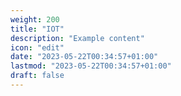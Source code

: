 ```yaml
---
weight: 200
title: "IOT"
description: "Example content"
icon: "edit"
date: "2023-05-22T00:34:57+01:00"
lastmod: "2023-05-22T00:34:57+01:00"
draft: false
---
```


